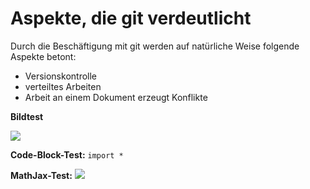 # Aspekte, die git verdeutlicht

Durch die Beschäftigung mit git werden auf natürliche Weise folgende Aspekte betont:
- Versionskontrolle
- verteiltes Arbeiten
- Arbeit an einem Dokument erzeugt Konflikte

**Bildtest**




![](https://i.imgur.com/tOwN4Yj.png)



**Code-Block-Test:** `import *`

**MathJax-Test:** <img src="https://render.githubusercontent.com/render/math?math=\Huge \Sigma">


